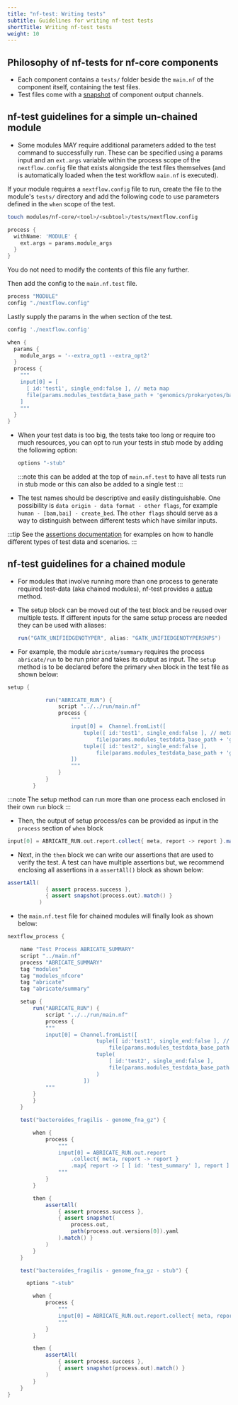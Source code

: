 ```yaml
---
title: "nf-test: Writing tests"
subtitle: Guidelines for writing nf-test tests
shortTitle: Writing nf-test tests
weight: 10
---
```


## Philosophy of nf-tests for nf-core components

- Each component contains a `tests/` folder beside the `main.nf` of the component itself, containing the test files.
- Test files come with a [snapshot](https://code.askimed.com/nf-test/docs/assertions/snapshots/) of component output channels.

## nf-test guidelines for a simple un-chained module

- Some modules MAY require additional parameters added to the test command to successfully run. These can be specified using a params input and an `ext.args` variable within the process scope of the `nextflow.config` file that exists alongside the test files themselves (and is automatically loaded when the test workflow `main.nf` is executed).

If your module requires a `nextflow.config` file to run, create the file to the module's `tests/` directory and add the following code to use parameters defined in the `when` scope of the test.

```bash
touch modules/nf-core/<tool>/<subtool>/tests/nextflow.config
```

```groovy title="nextflow.config"
process {
  withName: 'MODULE' {
    ext.args = params.module_args
  }
}
```

You do not need to modify the contents of this file any further.

Then add the config to the `main.nf.test` file.

```groovy title="main.nf.test"
process "MODULE"
config "./nextflow.config"
```

Lastly supply the params in the when section of the test.

```groovy title="main.nf.test"
config './nextflow.config'

when {
  params {
    module_args = '--extra_opt1 --extra_opt2'
  }
  process {
    """
    input[0] = [
      [ id:'test1', single_end:false ], // meta map
      file(params.modules_testdata_base_path + 'genomics/prokaryotes/bacteroides_fragilis/genome/genome.fna.gz', checkIfExists: true)
    ]
    """
  }
}
```

- When your test data is too big, the tests take too long or require too much resources, you can opt to run your tests in stub mode by adding the following option:

  ```groovy title="main.nf.test"
  options "-stub"
  ```

  :::note
  this can be added at the top of `main.nf.test` to have all tests run in stub mode or this can also be added to a single test
  :::

- The test names should be descriptive and easily distinguishable. One possibility is `data origin - data format - other flags`, for example `human - [bam,bai] - create_bed`. The `other flags` should serve as a way to distinguish between different tests which have similar inputs.

:::tip
See the [assertions documentation](/docs/contributing/nf-test/assertions) for examples on how to handle different types of test data and scenarios.
:::

## nf-test guidelines for a chained module

- For modules that involve running more than one process to generate required test-data (aka chained modules), nf-test provides a [setup](https://code.askimed.com/nf-test/docs/testcases/setup/) method.

- The setup block can be moved out of the test block and be reused over multiple tests. If different inputs for the same setup process are needed they can be used with aliases:

  ```groovy
  run("GATK_UNIFIEDGENOTYPER", alias: "GATK_UNIFIEDGENOTYPERSNPS")
  ```

- For example, the module `abricate/summary` requires the process `abricate/run` to be run prior and takes its output as input. The `setup` method is to be declared before the primary `when` block in the test file as shown below:

```groovy title="main.nf.test"
setup {

            run("ABRICATE_RUN") {
                script "../../run/main.nf"
                process {
                    """
                    input[0] =  Channel.fromList([
                        tuple([ id:'test1', single_end:false ], // meta map
                            file(params.modules_testdata_base_path + 'genomics/prokaryotes/bacteroides_fragilis/genome/genome.fna.gz', checkIfExists: true)),
                        tuple([ id:'test2', single_end:false ],
                            file(params.modules_testdata_base_path + 'genomics/prokaryotes/haemophilus_influenzae/genome/genome.fna.gz', checkIfExists: true))
                    ])
                    """
                }
            }
        }
```

:::note
The setup method can run more than one process each enclosed in their own `run` block
:::

- Then, the output of setup process/es can be provided as input in the `process` section of `when` block

```groovy title="main.nf.test"
input[0] = ABRICATE_RUN.out.report.collect{ meta, report -> report }.map{ report -> [[ id: 'test_summary'], report]}
```

- Next, in the `then` block we can write our assertions that are used to verify the test. A test can have multiple assertions but, we recommend enclosing all assertions in a `assertAll()` block as shown below:

```groovy title="main.nf.test"
assertAll(
            { assert process.success },
            { assert snapshot(process.out).match() }
          )
```

- the `main.nf.test` file for chained modules will finally look as shown below:

```groovy title="main.nf.test"
nextflow_process {

    name "Test Process ABRICATE_SUMMARY"
    script "../main.nf"
    process "ABRICATE_SUMMARY"
    tag "modules"
    tag "modules_nfcore"
    tag "abricate"
    tag "abricate/summary"

    setup {
        run("ABRICATE_RUN") {
            script "../../run/main.nf"
            process {
            """
            input[0] = Channel.fromList([
                            tuple([ id:'test1', single_end:false ], // meta map
                                file(params.modules_testdata_base_path + 'genomics/prokaryotes/bacteroides_fragilis/genome/genome.fna.gz', checkIfExists: true)),
                            tuple(
                                [ id:'test2', single_end:false ],
                                file(params.modules_testdata_base_path + 'genomics/prokaryotes/haemophilus_influenzae/genome/genome.fna.gz', checkIfExists: true)
                            )
                        ])
            """
        }
        }
    }

    test("bacteroides_fragilis - genome_fna_gz") {

        when {
            process {
                """
                input[0] = ABRICATE_RUN.out.report
                    .collect{ meta, report -> report }
                    .map{ report -> [ [ id: 'test_summary' ], report ] }
                """
            }
        }

        then {
            assertAll(
                { assert process.success },
                { assert snapshot(
                    process.out,
                    path(process.out.versions[0]).yaml
                ).match() }
            )
        }
    }

    test("bacteroides_fragilis - genome_fna_gz - stub") {

      options "-stub"

        when {
            process {
                """
                input[0] = ABRICATE_RUN.out.report.collect{ meta, report -> report }.map{ report -> [[ id: 'test_summary'], report]}
                """
            }
        }

        then {
            assertAll(
                { assert process.success },
                { assert snapshot(process.out).match() }
            )
        }
    }
}
```
